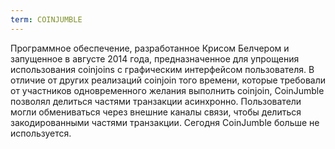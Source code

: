 ```yaml
---
term: COINJUMBLE
---
```


Программное обеспечение, разработанное Крисом Белчером и запущенное в августе 2014 года, предназначенное для упрощения использования coinjoins с графическим интерфейсом пользователя. В отличие от других реализаций coinjoin того времени, которые требовали от участников одновременного желания выполнить coinjoin, CoinJumble позволял делиться частями транзакции асинхронно. Пользователи могли обмениваться через внешние каналы связи, чтобы делиться закодированными частями транзакции. Сегодня CoinJumble больше не используется.